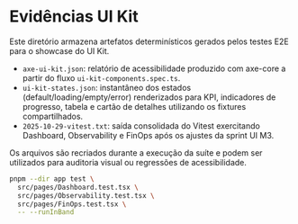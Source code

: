 # Evidências UI Kit

Este diretório armazena artefatos determinísticos gerados pelos testes E2E para o showcase do UI Kit.

- `axe-ui-kit.json`: relatório de acessibilidade produzido com axe-core a partir do fluxo `ui-kit-components.spec.ts`.
- `ui-kit-states.json`: instantâneo dos estados (default/loading/empty/error) renderizados para KPI, indicadores de progresso, tabela e cartão de detalhes utilizando os fixtures compartilhados.
- `2025-10-29-vitest.txt`: saída consolidada do Vitest exercitando Dashboard, Observability e FinOps após os ajustes da sprint UI M3.

Os arquivos são recriados durante a execução da suíte e podem ser utilizados para auditoria visual ou regressões de acessibilidade.

```bash
pnpm --dir app test \
  src/pages/Dashboard.test.tsx \
  src/pages/Observability.test.tsx \
  src/pages/FinOps.test.tsx \
  -- --runInBand
```
